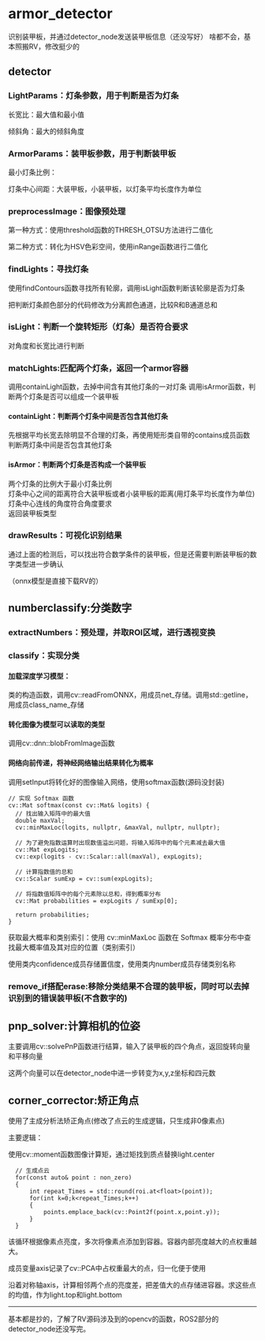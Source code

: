 # armor_detector
识别装甲板，并通过detector_node发送装甲板信息（还没写好）
啥都不会，基本照搬RV，修改挺少的
## detector
### LightParams：灯条参数，用于判断是否为灯条
长宽比：最大值和最小值

倾斜角：最大的倾斜角度
### ArmorParams：装甲板参数，用于判断装甲板
最小灯条比例：  

灯条中心间距：大装甲板，小装甲板，以灯条平均长度作为单位

### preprocessImage：图像预处理
第一种方式：使用threshold函数的THRESH_OTSU方法进行二值化

第二种方式：转化为HSV色彩空间，使用inRange函数进行二值化

### findLights：寻找灯条
使用findContours函数寻找所有轮廓，调用isLight函数判断该轮廓是否为灯条

把判断灯条颜色部分的代码修改为分离颜色通道，比较R和B通道总和
### isLight：判断一个旋转矩形（灯条）是否符合要求
对角度和长宽比进行判断

### matchLights:匹配两个灯条，返回一个armor容器
调用containLight函数，去掉中间含有其他灯条的一对灯条
调用isArmor函数，判断两个灯条是否可以组成一个装甲板
#### containLight：判断两个灯条中间是否包含其他灯条
先根据平均长宽去除明显不合理的灯条，再使用矩形类自带的contains成员函数判断两灯条中间是否包含其他灯条
#### isArmor：判断两个灯条是否构成一个装甲板
两个灯条的比例大于最小灯条比例  
灯条中心之间的距离符合大装甲板或者小装甲板的距离(用灯条平均长度作为单位)  
灯条中心连线的角度符合角度要求  
返回装甲板类型

### drawResults：可视化识别结果

通过上面的检测后，可以找出符合数学条件的装甲板，但是还需要判断装甲板的数字类型进一步确认

（onnx模型是直接下载RV的）

## numberclassify:分类数字

### extractNumbers：预处理，并取ROI区域，进行透视变换

### classify：实现分类

#### 加载深度学习模型：

类的构造函数，调用cv::readFromONNX，用成员net_存储。调用std::getline，用成员class_name_存储

#### 转化图像为模型可以读取的类型

调用cv::dnn::blobFromImage函数

#### 网络向前传递，将神经网络输出结果转化为概率

调用setInput将转化好的图像输入网络，使用softmax函数(源码没封装)

    // 实现 Softmax 函数
    cv::Mat softmax(const cv::Mat& logits) {
      // 找出输入矩阵中的最大值
      double maxVal;
      cv::minMaxLoc(logits, nullptr, &maxVal, nullptr, nullptr);
    
      // 为了避免指数运算时出现数值溢出问题，将输入矩阵中的每个元素减去最大值
      cv::Mat expLogits;
      cv::exp(logits - cv::Scalar::all(maxVal), expLogits);
    
      // 计算指数值的总和
      cv::Scalar sumExp = cv::sum(expLogits);
    
      // 将指数值矩阵中的每个元素除以总和，得到概率分布
      cv::Mat probabilities = expLogits / sumExp[0];
    
      return probabilities;
    }
获取最大概率和类别索引：使用 cv::minMaxLoc 函数在 Softmax 概率分布中查找最大概率值及其对应的位置（类别索引）

使用类内confidence成员存储置信度，使用类内number成员存储类别名称

### remove_if搭配erase:移除分类结果不合理的装甲板，同时可以去掉识别到的错误装甲板(不含数字的)

## pnp_solver:计算相机的位姿
主要调用cv::solvePnP函数进行结算，输入了装甲板的四个角点，返回旋转向量和平移向量

这两个向量可以在detector_node中进一步转变为x,y,z坐标和四元数

## corner_corrector:矫正角点

使用了主成分析法矫正角点(修改了点云的生成逻辑，只生成非0像素点)

主要逻辑：

使用cv::moment函数图像计算矩，通过矩找到质点替换light.center

      // 生成点云
      for(const auto& point : non_zero)
      {
          int repeat_Times = std::round(roi.at<float>(point));
          for(int k=0;k<repeat_Times;k++)
          {
              points.emplace_back(cv::Point2f(point.x,point.y));
          }
      }

该循环根据像素点亮度，多次将像素点添加到容器。容器内部亮度越大的点权重越大。

成员变量axis记录了cv::PCA中占权重最大的点，归一化便于使用

沿着对称轴axis，计算相邻两个点的亮度差，把差值大的点存储进容器。求这些点的均值，作为light.top和light.bottom

---

基本都是抄的，了解了RV源码涉及到的opencv的函数，ROS2部分的detector_node还没写完。









